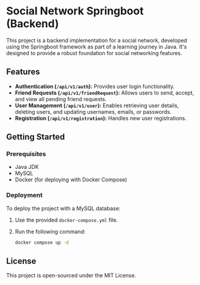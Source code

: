 # Social Network Springboot (Backend)

This project is a backend implementation for a social network, developed using the Springboot framework as part of a learning journey in Java. It's designed to provide a robust foundation for social networking features.

## Features

- **Authentication (`/api/v1/auth`):** Provides user login functionality.
- **Friend Requests (`/api/v1/friendRequest`):** Allows users to send, accept, and view all pending friend requests.
- **User Management (`/api/v1/user`):** Enables retrieving user details, deleting users, and updating usernames, emails, or passwords.
- **Registration (`/api/v1/registration`):** Handles new user registrations.

## Getting Started

### Prerequisites

- Java JDK
- MySQL
- Docker (for deploying with Docker Compose)

### Deployment

To deploy the project with a MySQL database:

1. Use the provided `docker-compose.yml` file.
2. Run the following command:

   ```bash
   docker compose up -d
## License
This project is open-sourced under the MIT License.
